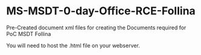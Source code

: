 # MS-MSDT-0-day-Office-RCE-Follina
Pre-Created document xml files for creating the Documents required for PoC MSDT Follina

You will need to host the .html file on your webserver.
